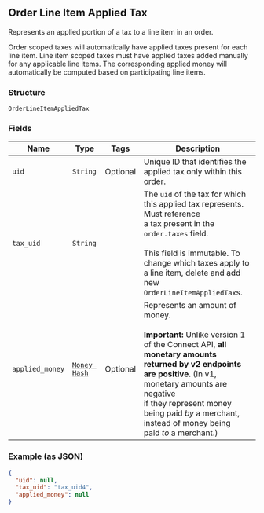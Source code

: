 ## Order Line Item Applied Tax

Represents an applied portion of a tax to a line item in an order.

Order scoped taxes will automatically have applied taxes present for each line item.
Line item scoped taxes must have applied taxes added manually for any applicable line items.
The corresponding applied money will automatically be computed based on participating line
items.

### Structure

`OrderLineItemAppliedTax`

### Fields

| Name | Type | Tags | Description |
|  --- | --- | --- | --- |
| `uid` | `String` | Optional | Unique ID that identifies the applied tax only within this order. |
| `tax_uid` | `String` |  | The `uid` of the tax for which this applied tax represents.  Must reference<br>a tax present in the `order.taxes` field.<br><br>This field is immutable. To change which taxes apply to a line item, delete and add new<br>`OrderLineItemAppliedTax`s. |
| `applied_money` | [`Money Hash`](/doc/models/money.md) | Optional | Represents an amount of money.<br><br>__Important:__ Unlike version 1 of the Connect API, __all monetary amounts<br>returned by v2 endpoints are positive.__ (In v1, monetary amounts are negative<br>if they represent money being paid _by_ a merchant, instead of money being<br>paid _to_ a merchant.) |

### Example (as JSON)

```json
{
  "uid": null,
  "tax_uid": "tax_uid4",
  "applied_money": null
}
```

